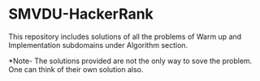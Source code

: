 # SMVDU-HackerRank

This repository includes solutions of all the problems of Warm up and Implementation subdomains under Algorithm section.

*Note- The solutions provided are not the only way to sove the problem. One can think of their own solution also.
